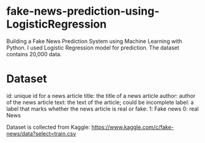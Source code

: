 # fake-news-prediction-using-LogisticRegression

Building a Fake News Prediction System using Machine Learning with Python. I used Logistic Regression model for prediction. The dataset contains 20,000 data.

# Dataset

id: unique id for a news article
title: the title of a news article
author: author of the news article
text: the text of the article; could be incomplete
label: a label that marks whether the news article is real or fake:
    1: Fake news
    0: real News

Dataset is collected from Kaggle: https://www.kaggle.com/c/fake-news/data?select=train.csv
